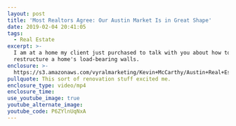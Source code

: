 ```yaml
---
layout: post
title: 'Most Realtors Agree: Our Austin Market Is in Great Shape'
date: 2019-02-04 20:41:05
tags:
  - Real Estate
excerpt: >-
  I am at a home my client just purchased to talk with you about how to
  restructure a home's load-bearing walls.
enclosure: >-
  https://s3.amazonaws.com/vyralmarketing/Kevin+McCarthy/Austin+Real+Estate-+Taking+a+Look+at+My+Client's+New+House.mp4
pullquote: This sort of renovation stuff excited me.
enclosure_type: video/mp4
enclosure_time:
use_youtube_image: true
youtube_alternate_image:
youtube_code: P6ZYlnUqNxA
---
```


